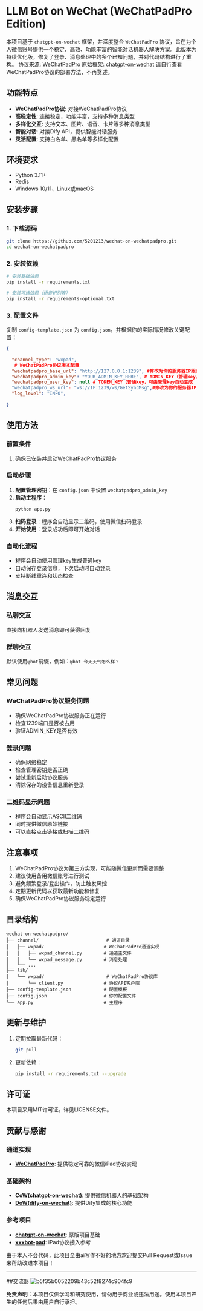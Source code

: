 # LLM Bot on WeChat (WeChatPadPro Edition)

本项目基于 `chatgpt-on-wechat` 框架，并深度整合 `WeChatPadPro` 协议，旨在为个人微信账号提供一个稳定、高效、功能丰富的智能对话机器人解决方案。此版本为持续优化版，修复了登录、消息处理中的多个已知问题，并对代码结构进行了重构。
协议来源: [WeChatPadPro](https://github.com/WeChatPadPro/WeChatPadPro)
原始框架: [chatgpt-on-wechat](https://github.com/zhayujie/chatgpt-on-wechat)
请自行查看WeChatPadPro协议的部署方法，不再赘述。


## 功能特点

- **WeChatPadPro协议**: 对接WeChatPadPro协议
- **高稳定性**: 连接稳定，功能丰富，支持多种消息类型
- **多样化交互**: 支持文本、图片、语音、卡片等多种消息类型
- **智能对话**: 对接Dify API，提供智能对话服务
- **灵活配置**: 支持白名单、黑名单等多样化配置

## 环境要求

- Python 3.11+
- Redis
- Windows 10/11、Linux或macOS

## 安装步骤

### 1. 下载源码

```bash
git clone https://github.com/5201213/wechat-on-wechatpadpro.git
cd wechat-on-wechatpadpro
```

### 2. 安装依赖

```bash
# 安装基础依赖
pip install -r requirements.txt

# 安装可选依赖（语音识别等）
pip install -r requirements-optional.txt
```

### 3. 配置文件

复制 `config-template.json` 为 `config.json`，并根据你的实际情况修改关键配置：

```json
{

  "channel_type": "wxpad",
   # WeChatPadPro协议版本配置
  "wechatpadpro_base_url": "http://127.0.0.1:1239", #修改为你的服务器IP跟部署的端口
  "wechatpadpro_admin_key": "YOUR_ADMIN_KEY_HERE", # ADMIN_KEY（管理key，用于生成普通key）
  "wechatpadpro_user_key": null # TOKEN_KEY（普通key，可由管理key自动生成
  "wechatpadpro_ws_url": "ws://IP:1239/ws/GetSyncMsg",#修改为你的服务器IP跟部署的端口
  "log_level": "INFO",
  
}
```

## 使用方法

### 前置条件

1. 确保已安装并启动WeChatPadPro协议服务


### 启动步骤

1. **配置管理密钥**：在 `config.json` 中设置 `wechatpadpro_admin_key`
2. **启动主程序**：
   ```bash
   python app.py
   ```
3. **扫码登录**：程序会自动显示二维码，使用微信扫码登录
4. **开始使用**：登录成功后即可开始对话

### 自动化流程

- 程序会自动使用管理key生成普通key
- 自动保存登录信息，下次启动时自动登录
- 支持断线重连和状态检查

## 消息交互

### 私聊交互
直接向机器人发送消息即可获得回复

### 群聊交互
默认使用`@bot`前缀，例如：`@bot 今天天气怎么样？`

## 常见问题

### WeChatPadPro协议服务问题
- 确保WeChatPadPro协议服务正在运行
- 检查1239端口是否被占用
- 验证ADMIN_KEY是否有效

### 登录问题
- 确保网络稳定
- 检查管理密钥是否正确
- 尝试重新启动协议服务
- 清除保存的设备信息重新登录

### 二维码显示问题
- 程序会自动显示ASCII二维码
- 同时提供微信原始链接
- 可以直接点击链接或扫描二维码


## 注意事项

1. WeChatPadPro协议为第三方实现，可能随微信更新而需要调整
2. 建议使用备用微信账号进行测试
3. 避免频繁登录/登出操作，防止触发风控
4. 定期更新代码以获取最新功能和修复
5. 确保WeChatPadPro协议服务稳定运行

## 目录结构

```
wechat-on-wechatpadpro/
├── channel/                         # 通道目录
│   ├── wxpad/                      # WeChatPadPro通道实现
│   │   ├── wxpad_channel.py        # 通道主文件
│   │   └── wxpad_message.py        # 消息处理
│   └── ...
├── lib/
│   └── wxpad/                       # WeChatPadPro协议库
│       └── client.py               # 协议API客户端
├── config-template.json            # 配置模板
├── config.json                     # 你的配置文件
└── app.py                          # 主程序
```

## 更新与维护

1. 定期拉取最新代码：
   ```bash
   git pull
   ```

2. 更新依赖：
   ```bash
   pip install -r requirements.txt --upgrade
   ```

## 许可证

本项目采用MIT许可证。详见LICENSE文件。

## 贡献与感谢

### 通道实现
- **[WeChatPadPro](https://github.com/WeChatPadPro/WeChatPadPro)**: 提供稳定可靠的微信iPad协议实现

### 基础架构
- **[CoW(chatgpt-on-wechat)](https://github.com/zhayujie/chatgpt-on-wechat)**: 提供微信机器人的基础架构
- **[DoW(dify-on-wechat)](https://github.com/hanfangyuan4396/dify-on-wechat)**: 提供Dify集成的核心功能

### 参考项目
- **[chatgpt-on-wechat](https://github.com/zhayujie/chatgpt-on-wechat)**: 原版项目基础
- **[xxxbot-pad](https://github.com/NanSsye/xxxbot-pad)**: iPad协议接入参考

由于本人不会代码，此项目全由ai写作不好的地方欢迎提交Pull Request或Issue来帮助改进本项目！

---

##交流器
![b5f35b0052209b43c52f8274c904fc9](https://github.com/user-attachments/assets/eeb0c535-7e1e-493b-b219-08e8e26d8c30)


**免责声明**：本项目仅供学习和研究使用，请勿用于商业或违法用途。使用本项目产生的任何后果由用户自行承担。
